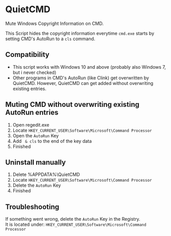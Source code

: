 # QuietCMD
Mute Windows Copyright Information on CMD.  

This Script hides the copyright information everytime `cmd.exe` starts by setting CMD's AutoRun to a `cls` command.

## Compatibility
 - This script works with Windows 10 and above (probably also Windows 7, but i never checked)
 - Other programs in CMD's AutoRun (like Clink) get overwritten by QuietCMD. However, QuietCMD can get added without overwriting existing entries.

## Muting CMD without overwriting existing AutoRun entries
 1. Open regedit.exe
 2. Locate `HKEY_CURRENT_USER\Software\Microsoft\Command Processor`
 3. Open the `AutoRun` Key
 4. Add ` & cls` to the end of the key data
 6. Finished

## Uninstall manually
 1. Delete %APPDATA%\QuietCMD
 2. Locate `HKEY_CURRENT_USER\Software\Microsoft\Command Processor`
 3. Delete the `AutoRun` Key
 4. Finished

## Troubleshooting
If something went wrong, delete the `AutoRun` Key in the Registry.  
It is located under: `HKEY_CURRENT_USER\Software\Microsoft\Command Processor`

